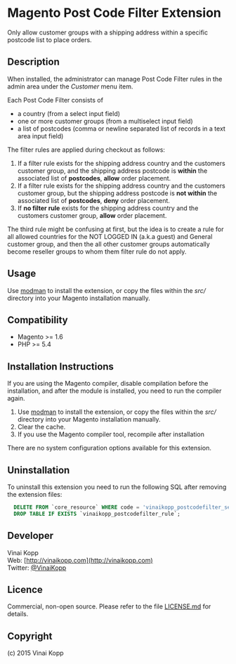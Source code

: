 Magento Post Code Filter Extension
===================================
Only allow customer groups with a shipping address within a specific postcode list to place orders.

Description
-----------
When installed, the administrator can manage Post Code Filter rules in the admin area under the *Customer* menu item.

Each Post Code Filter consists of

* a country (from a select input field)
* one or more customer groups (from a multiselect input field)
* a list of postcodes (comma or newline separated list of records in a text area input field)

The filter rules are applied during checkout as follows:

1. If a filter rule exists for the shipping address country and the customers customer group, and the shipping address postcode is **within** the associated list of **postcodes**, **allow** order placement.
2. If a filter rule exists for the shipping address country and the customers customer group, but the shipping address postcode is **not within** the associated list of **postcodes**, **deny** order placement.
3. If **no filter rule** exists for the shipping address country and the customers customer group, **allow** order placement.

The third rule might be confusing at first, but the idea is to create a rule for all allowed countries for the NOT LOGGED IN (a.k.a guest) and General customer group, and then the all other customer groups automatically become reseller groups to whom them filter rule do not apply.


Usage
-----
Use [modman](https://github.com/colinmollenhour/modman) to install the extension, or copy the files within the *src/* directory into your Magento installation manually.

Compatibility
-------------
- Magento >= 1.6
- PHP >= 5.4

Installation Instructions
-------------------------
If you are using the Magento compiler, disable compilation before the installation, and after the module is installed, you need to run the compiler again.

1. Use [modman](https://github.com/colinmollenhour/modman) to install the extension, or copy the files within the *src/* directory into your Magento installation manually.
2. Clear the cache.
3. If you use the Magento compiler tool, recompile after installation

There are no system configuration options available for this extension.

Uninstallation
--------------
To uninstall this extension you need to run the following SQL after removing the extension files:
```sql
  DELETE FROM `core_resource` WHERE code = 'vinaikopp_postcodefilter_setup';
  DROP TABLE IF EXISTS `vinaikopp_postcodefilter_rule`;
```

Developer
---------
Vinai Kopp  
Web: [http://vinaikopp.com](http://vinaikopp.com)  
Twitter: [@VinaiKopp](https://twitter.com/VinaiKopp)

Licence
-------
Commercial, non-open source. Please refer to the file [LICENSE.md](./LICENSE.md) for details.

Copyright
---------
(c) 2015 Vinai Kopp
